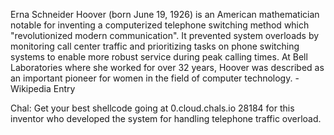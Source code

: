 Erna Schneider Hoover (born June 19, 1926) is an American mathematician notable for inventing a computerized telephone switching method which "revolutionized modern communication". It prevented system overloads by monitoring call center traffic and prioritizing tasks on phone switching systems to enable more robust service during peak calling times. At Bell Laboratories where she worked for over 32 years, Hoover was described as an important pioneer for women in the field of computer technology. - Wikipedia Entry

Chal: Get your best shellcode going at 0.cloud.chals.io 28184 for this inventor who developed the system for handling telephone traffic overload.
